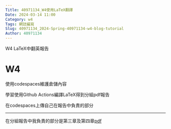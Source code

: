 ```yaml
---
Title: 40971134_W4使用LaTeX翻譯
Date: 2024-03-14 11:00
Category: w4
Tags: 網誌編寫
Slug: 40971134_2024-Spring-40971134-w4-blog-tutorial
Author: 40971134
---
```


W4 LaTeX中翻英報告

<!-- PELICAN_END_SUMMARY -->

# W4
使用codespaces維護倉儲內容

學習使用Github Actions編譯LaTeX得到分組pdf報告

在codespaces上傳自己在報告中負責的部分

------------------------------------------
在分組報告中我負責的部分是第三章及第四章<a href="https://github.com/40971134/cd2024/blob/main/latex/001.pdf">pdf</a>